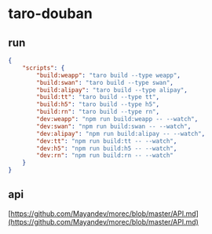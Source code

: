# taro-douban

## run

```json
{
    "scripts": {
        "build:weapp": "taro build --type weapp",
        "build:swan": "taro build --type swan",
        "build:alipay": "taro build --type alipay",
        "build:tt": "taro build --type tt",
        "build:h5": "taro build --type h5",
        "build:rn": "taro build --type rn",
        "dev:weapp": "npm run build:weapp -- --watch",
        "dev:swan": "npm run build:swan -- --watch",
        "dev:alipay": "npm run build:alipay -- --watch",
        "dev:tt": "npm run build:tt -- --watch",
        "dev:h5": "npm run build:h5 -- --watch",
        "dev:rn": "npm run build:rn -- --watch"
    }
}
```

## api

[https://github.com/Mayandev/morec/blob/master/API.md](https://github.com/Mayandev/morec/blob/master/API.md)
